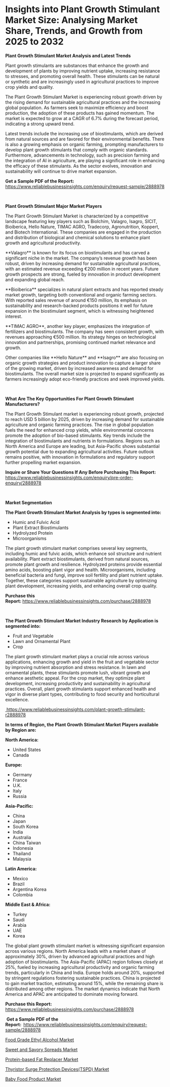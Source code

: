 <p><h1>Insights into Plant Growth Stimulant Market Size: Analysing Market Share, Trends, and Growth from 2025 to 2032</h1></p><p><strong>Plant Growth Stimulant Market Analysis and Latest Trends</strong></p>
<p><p>Plant growth stimulants are substances that enhance the growth and development of plants by improving nutrient uptake, increasing resistance to stresses, and promoting overall health. These stimulants can be natural or synthetic and are increasingly used in agricultural practices to improve crop yields and quality.</p><p>The Plant Growth Stimulant Market is experiencing robust growth driven by the rising demand for sustainable agricultural practices and the increasing global population. As farmers seek to maximize efficiency and boost production, the adoption of these products has gained momentum. The market is expected to grow at a CAGR of 6.7% during the forecast period, indicating a strong upward trend.</p><p>Latest trends include the increasing use of biostimulants, which are derived from natural sources and are favored for their environmental benefits. There is also a growing emphasis on organic farming, prompting manufacturers to develop plant growth stimulants that comply with organic standards. Furthermore, advancements in technology, such as precision farming and the integration of AI in agriculture, are playing a significant role in enhancing the efficacy of these stimulants. As the sector evolves, innovation and sustainability will continue to drive market expansion.</p></p>
<p><strong>Get a Sample PDF of the Report:&nbsp;</strong> <a href="https://www.reliablebusinessinsights.com/enquiry/request-sample/2888978?utm_campaign=2794&utm_medium=2&utm_source=Github&utm_content=ia&utm_term=14032025&utm_id=plant-growth-stimulant">https://www.reliablebusinessinsights.com/enquiry/request-sample/2888978</a></p>
<p>&nbsp;</p>
<p><strong>Plant Growth Stimulant Major Market Players</strong></p>
<p><p>The Plant Growth Stimulant Market is characterized by a competitive landscape featuring key players such as Biolchim, Valagro, Isagro, SICIT, Bioiberica, Hello Nature, TIMAC AGRO, Tradecorp, Agronutrition, Koppert, and Biotech International. These companies are engaged in the production and distribution of biological and chemical solutions to enhance plant growth and agricultural productivity.</p><p>**Valagro** is known for its focus on biostimulants and has carved a significant niche in the market. The company’s revenue growth has been robust, driven by increasing demand for sustainable agricultural practices, with an estimated revenue exceeding €200 million in recent years. Future growth prospects are strong, fueled by innovation in product development and expanding global reach.</p><p>**Bioiberica** specializes in natural plant extracts and has reported steady market growth, targeting both conventional and organic farming sectors. With reported sales revenue of around €150 million, its emphasis on sustainability and research-backed products positions it well for future expansion in the biostimulant segment, which is witnessing heightened interest.</p><p>**TIMAC AGRO**, another key player, emphasizes the integration of fertilizers and biostimulants. The company has seen consistent growth, with revenues approaching €500 million. Its strategy hinges on technological innovation and partnerships, promising continued market relevance and growth.</p><p>Other companies like **Hello Nature** and **Isagro** are also focusing on organic growth strategies and product innovation to capture a larger share of the growing market, driven by increased awareness and demand for biostimulants. The overall market size is projected to expand significantly as farmers increasingly adopt eco-friendly practices and seek improved yields.</p></p>
<p>&nbsp;</p>
<p><strong>What Are The Key Opportunities For Plant Growth Stimulant Manufacturers?</strong></p>
<p><p>The Plant Growth Stimulant market is experiencing robust growth, projected to reach USD 5 billion by 2025, driven by increasing demand for sustainable agriculture and organic farming practices. The rise in global population fuels the need for enhanced crop yields, while environmental concerns promote the adoption of bio-based stimulants. Key trends include the integration of biostimulants and nutrients in formulations. Regions such as North America and Europe are leading, but Asia-Pacific shows substantial growth potential due to expanding agricultural activities. Future outlook remains positive, with innovation in formulations and regulatory support further propelling market expansion.</p></p>
<p><strong>Inquire or Share Your Questions If Any Before Purchasing This Report:</strong> <a href="https://www.reliablebusinessinsights.com/enquiry/pre-order-enquiry/2888978?utm_campaign=2794&utm_medium=2&utm_source=Github&utm_content=ia&utm_term=14032025&utm_id=plant-growth-stimulant">https://www.reliablebusinessinsights.com/enquiry/pre-order-enquiry/2888978</a></p>
<p>&nbsp;</p>
<p><strong>Market Segmentation</strong></p>
<p><strong>The Plant Growth Stimulant Market Analysis by types is segmented into:</strong></p>
<p><ul><li>Humic and Fulvic Acid</li><li>Plant Extract Biostimulants</li><li>Hydrolyzed Protein</li><li>Microorganisms</li></ul></p>
<p><p>The plant growth stimulant market comprises several key segments, including humic and fulvic acids, which enhance soil structure and nutrient availability. Plant extract biostimulants, derived from natural sources, promote plant growth and resilience. Hydrolyzed proteins provide essential amino acids, boosting plant vigor and health. Microorganisms, including beneficial bacteria and fungi, improve soil fertility and plant nutrient uptake. Together, these categories support sustainable agriculture by optimizing plant development, increasing yields, and enhancing overall crop quality.</p></p>
<p><strong>Purchase this Report:&nbsp;</strong><a href="https://www.reliablebusinessinsights.com/purchase/2888978?utm_campaign=2794&utm_medium=2&utm_source=Github&utm_content=ia&utm_term=14032025&utm_id=plant-growth-stimulant">https://www.reliablebusinessinsights.com/purchase/2888978</a></p>
<p>&nbsp;</p>
<p><strong>The Plant Growth Stimulant Market Industry Research by Application is segmented into:</strong></p>
<p><ul><li>Fruit and Vegetable</li><li>Lawn and Ornamental Plant</li><li>Crop</li></ul></p>
<p><p>The plant growth stimulant market plays a crucial role across various applications, enhancing growth and yield in the fruit and vegetable sector by improving nutrient absorption and stress resistance. In lawn and ornamental plants, these stimulants promote lush, vibrant growth and enhance aesthetic appeal. For the crop market, they optimize plant development, increasing productivity and sustainability in agricultural practices. Overall, plant growth stimulants support enhanced health and vigor in diverse plant types, contributing to food security and horticultural excellence.</p></p>
<p><a href="https://www.reliablebusinessinsights.com/plant-growth-stimulant-r2888978?utm_campaign=2794&utm_medium=2&utm_source=Github&utm_content=ia&utm_term=14032025&utm_id=plant-growth-stimulant">&nbsp;https://www.reliablebusinessinsights.com/plant-growth-stimulant-r2888978</a></p>
<p><strong>In terms of Region, the Plant Growth Stimulant Market Players available by Region are:</strong></p>
<p>
    <p> <strong> North America: </strong>
        <ul>
            <li>United States</li>
            <li>Canada</li>
        </ul>
        </p> 
    <p> <strong> Europe: </strong>
        <ul>
            <li>Germany</li>
            <li>France</li>
            <li>U.K.</li>
            <li>Italy</li>
            <li>Russia</li>
        </ul>
        </p> 
    <p> <strong> Asia-Pacific: </strong>
        <ul>
            <li>China</li>
            <li>Japan</li>
            <li>South Korea</li>
            <li>India</li>
            <li>Australia</li>
            <li>China Taiwan</li>
            <li>Indonesia</li>
            <li>Thailand</li>
            <li>Malaysia</li>
        </ul>
        </p> 
    <p> <strong> Latin America: </strong>
        <ul>
            <li>Mexico</li>
            <li>Brazil</li>
            <li>Argentina Korea</li>
            <li>Colombia</li>
        </ul>
        </p> 
    <p> <strong> Middle East & Africa: </strong>
        <ul>
            <li>Turkey</li>
            <li>Saudi</li>
            <li>Arabia</li>
            <li>UAE</li>
            <li>Korea</li>
        </ul>
    </p>
    </p>
<p><p>The global plant growth stimulant market is witnessing significant expansion across various regions. North America leads with a market share of approximately 30%, driven by advanced agricultural practices and high adoption of biostimulants. The Asia-Pacific (APAC) region follows closely at 25%, fueled by increasing agricultural productivity and organic farming trends, particularly in China and India. Europe holds around 20%, supported by stringent regulations fostering sustainable practices. China is projected to gain market traction, estimating around 15%, while the remaining share is distributed among other regions. The market dynamics indicate that North America and APAC are anticipated to dominate moving forward.</p></p>
<p><strong>Purchase this Report: </strong><a href="https://www.reliablebusinessinsights.com/purchase/2888978?utm_campaign=2794&utm_medium=2&utm_source=Github&utm_content=ia&utm_term=14032025&utm_id=plant-growth-stimulant">https://www.reliablebusinessinsights.com/purchase/2888978</a></p>
<p>&nbsp;<strong>Get a Sample PDF of the Report:&nbsp;&nbsp;</strong><a href="https://www.reliablebusinessinsights.com/enquiry/request-sample/2888978?utm_campaign=2794&utm_medium=2&utm_source=Github&utm_content=ia&utm_term=14032025&utm_id=plant-growth-stimulant">https://www.reliablebusinessinsights.com/enquiry/request-sample/2888978</a></p>
<p><strong></strong></p>
<p><p><a href="https://www.linkedin.com/pulse/unlocking-potential-food-grade-ethyl-alcohol-market-growth-ypuue?utm_campaign=2794&utm_medium=2&utm_source=Github&utm_content=ia&utm_term=14032025&utm_id=plant-growth-stimulant">Food Grade Ethyl Alcohol Market</a></p><p><a href="https://www.linkedin.com/pulse/evaluating-future-sweet-savory-spreads-market-size-drivers-gohje?utm_campaign=2794&utm_medium=2&utm_source=Github&utm_content=ia&utm_term=14032025&utm_id=plant-growth-stimulant">Sweet and Savory Spreads Market</a></p><p><a href="https://www.linkedin.com/pulse/analysis-global-protein-based-fat-replacer-market-type-v8zge?utm_campaign=2794&utm_medium=2&utm_source=Github&utm_content=ia&utm_term=14032025&utm_id=plant-growth-stimulant">Protein-based Fat Replacer Market</a></p><p><a href="https://www.linkedin.com/pulse/growth-forecast-thyristor-surge-protection-devicestspd-kd6se?utm_campaign=2794&utm_medium=2&utm_source=Github&utm_content=ia&utm_term=14032025&utm_id=plant-growth-stimulant">Thyristor Surge Protection Devices(TSPD) Market</a></p><p><a href="https://www.linkedin.com/pulse/baby-food-product-market-report-in-depth-analysis-65-cagr-qmswe?utm_campaign=2794&utm_medium=2&utm_source=Github&utm_content=ia&utm_term=14032025&utm_id=plant-growth-stimulant">Baby Food Product Market</a></p></p>